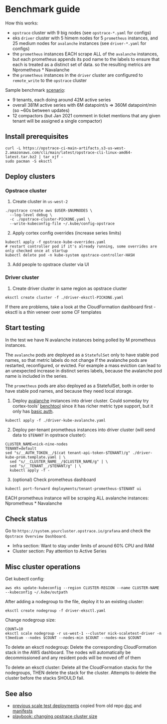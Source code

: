 # Benchmark guide

How this works:
- `opstrace` cluster with 9 big nodes (see `opstrace-*.yaml` for configs)
- eks `driver` cluster with 5 himem nodes for 5 `prometheus` instances, and 25 medium nodes for `avalanche` instances (see `driver-*.yaml` for configs)
- the `prometheus` instances EACH scrape ALL of the `avalanche` instances, but each prometheus appends its pod name to the labels to ensure that each is treated as a distinct set of data. so the resulting metrics are Nprometheus * Navalanche
- the `prometheus` instances in the `driver` cluster are configured to `remote_write` to the `opstrace` cluster

Sample benchmark [scenario](https://github.com/cortexproject/cortex/issues/3753):
- 9 tenants, each doing around 42M active series
- overall 381M active series with 6M datapoint/s => 360M datapoint/min (so ~60s between updates)
- 12 compactors (but Jan 2021 comment in ticket mentions that any given tenant will be assigned a single compactor)

## Install prerequisites

```
curl -L https://opstrace-ci-main-artifacts.s3-us-west-2.amazonaws.com/cli/main/latest/opstrace-cli-linux-amd64-latest.tar.bz2 | tar xjf -
sudo pacman -S eksctl
```

## Deploy clusters

### Opstrace cluster

1. Create cluster in `us-west-2`

```
./opstrace create aws $USER-$NUMNODES \
  --log-level debug \
  -c ./opstrace-cluster-PICKONE.yaml \
  --write-kubeconfig-file ~/.kube/config-opstrace
```

2. Apply cortex config overrides (increase series limits)

```
kubectl apply -f opstrace-kube-overrides.yaml
# restart controller pod if it's already running, some overrides are only checked once at startup
kubectl delete pod -n kube-system opstrace-controller-HASH
```

3. Add people to opstrace cluster via UI

### Driver cluster

1. Create driver cluster in same region as opstrace cluster

```
eksctl create cluster -f ./driver-eksctl-PICKONE.yaml
```

If there are problems, take a look at the CloudFormation dashboard first - eksctl is a thin veneer over some CF templates

## Start testing

In the test we have N avalanche instances being polled by M prometheus instances.

The `avalanche` pods are deployed as a `StatefulSet` only to have stable pod names, so that metric labels do not change if the avalanche pods are restarted, reconfigured, or evicted. For example a mass eviction can lead to an unexpected increase in distinct series labels, because the avalanche pod name is included in the series.

The `prometheus` pods are also deployed as a StatefulSet, both in order to have stable pod names, and because they need local storage.

1. Deploy [avalanche](https://github.com/open-fresh/avalanche) instances into driver cluster. Could someday try cortex-tools' [benchtool](https://github.com/grafana/cortex-tools/blob/main/docs/benchtool.md) since it has richer metric type support, but it only has [basic auth](https://github.com/grafana/cortex-tools/blob/main/pkg/bench/query_runner.go#L185).

```
kubectl apply -f ./driver-kube-avalanche.yaml
```

2. Deploy per-tenant prometheus instances into driver cluster (will send data to `$TENANT` in opstrace cluster):

```
CLUSTER_NAME=nick-nine-nodes
TENANT=default
sed "s/__AUTH_TOKEN__/$(cat tenant-api-token-$TENANT)/g" ./driver-kube-prom.template.yaml | \
  sed "s/__CLUSTER_NAME__/$CLUSTER_NAME/g" | \
  sed "s/__TENANT__/$TENANT/g" | \
  kubectl apply -f -
```

3. (optional) Check prometheus dashboard

```
kubectl port-forward deployments/tenant-prometheus-$TENANT ui
```

EACH prometheus instance will be scraping ALL avalanche instances: Nprometheus * Navalanche

## Check status

Go to `https://system.yourcluster.opstrace.io/grafana` and check the `Opstrace Overview Dashboard`.
- Infra section: Want to stay under limits of around 60% CPU and RAM
- Cluster section: Pay attention to Active Series


## Misc cluster operations

Get kubectl config:
```
aws eks update-kubeconfig --region CLUSTER-REGION --name CLUSTER-NAME --kubeconfig ~/.kube/outpath
```

After adding a nodegroup to the file, deploy it to an existing cluster:
```
eksctl create nodegroup -f driver-eksctl.yaml
```

Change nodegroup size:
```
COUNT=10
eksctl scale nodegroup -r us-west-1 --cluster nick-scaletest-driver -n t3medium --nodes $COUNT --nodes-min $COUNT --nodes-max $COUNT
```

To delete an eksctl nodegroup: Delete the corresponding CloudFormation stack in the AWS dashboard. The nodes will automatically be decommissioned and any resident pods will be moved off of them

To delete an eksctl cluster: Delete all the CloudFormation stacks for the nodegroups, THEN delete the stack for the cluster. Attempts to delete the cluster before the stacks SHOULD fail.

## See also

- [previous scale test deployments](./old/) copied from old repo [doc](https://github.com/opstrace/opstrace-prelaunch/blob/963d874b781299cab094629967e8156acd5fb0f0/docs/tests/how_to_launch_scale_test.md) and [manifests](https://github.com/opstrace/opstrace-prelaunch/tree/963d874b781299cab094629967e8156acd5fb0f0/test/manifests)
- [playbook: changing opstrace cluster size](https://docs.google.com/document/d/1wqTE2Evr2sAcfsSxkd7VD4cy8QqjaCnyCYiVoJ4i9gk/edit#heading=h.vf1rp13ok2tl)
